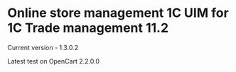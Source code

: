 # Online store management 1C UIM for 1C Trade management 11.2

Current version - 1.3.0.2

Latest test on OpenCart 2.2.0.0 
